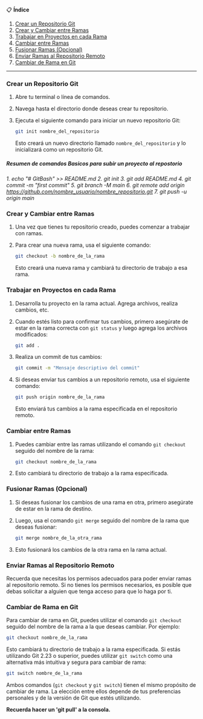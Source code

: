 📋 **Índice**

1. [Crear un Repositorio Git](#crear-un-repositorio-git)
2. [Crear y Cambiar entre Ramas](#crear-y-cambiar-entre-ramas)
3. [Trabajar en Proyectos en cada Rama](#trabajar-en-proyectos-en-cada-rama)
4. [Cambiar entre Ramas](#cambiar-entre-ramas)
5. [Fusionar Ramas (Opcional)](#fusionar-ramas-opcional)
6. [Enviar Ramas al Repositorio Remoto](#enviar-ramas-al-repositorio-remoto)
7. [Cambiar de Rama en Git](#cambiar-de-rama-en-git)

---
### Crear un Repositorio Git

1. Abre tu terminal o línea de comandos.
2. Navega hasta el directorio donde deseas crear tu repositorio.
3. Ejecuta el siguiente comando para iniciar un nuevo repositorio Git:
   
   ```bash
   git init nombre_del_repositorio
   ```
   
   Esto creará un nuevo directorio llamado `nombre_del_repositorio` y lo inicializará como un repositorio Git.

 ##### Resumen de comandos Basicos para subir un proyecto al repostorio
 *1. echo "# GitBash" >> README.md*
 *2. git init*
 *3. git add README.md*
 *4. git commit -m "first commit"*
 *5. git branch -M main*
 *6. git remote add origin https://github.com/nombre_usuario/nombre_repositorio.git*
 *7. git push -u origin main*

### Crear y Cambiar entre Ramas

1. Una vez que tienes tu repositorio creado, puedes comenzar a trabajar con ramas.
2. Para crear una nueva rama, usa el siguiente comando:
   
   ```bash
   git checkout -b nombre_de_la_rama
   ```

   Esto creará una nueva rama y cambiará tu directorio de trabajo a esa rama.

### Trabajar en Proyectos en cada Rama

1. Desarrolla tu proyecto en la rama actual. Agrega archivos, realiza cambios, etc.
2. Cuando estés listo para confirmar tus cambios, primero asegúrate de estar en la rama correcta con `git status` y luego agrega los archivos modificados:
   
   ```bash
   git add .
   ```
   
3. Realiza un commit de tus cambios:
   
   ```bash
   git commit -m "Mensaje descriptivo del commit"
   ```

4. Si deseas enviar tus cambios a un repositorio remoto, usa el siguiente comando:
   
   ```bash
   git push origin nombre_de_la_rama
   ```
   
   Esto enviará tus cambios a la rama especificada en el repositorio remoto.

### Cambiar entre Ramas

1. Puedes cambiar entre las ramas utilizando el comando `git checkout` seguido del nombre de la rama:
   
   ```bash
   git checkout nombre_de_la_rama
   ```

2. Esto cambiará tu directorio de trabajo a la rama especificada.

### Fusionar Ramas (Opcional)

1. Si deseas fusionar los cambios de una rama en otra, primero asegúrate de estar en la rama de destino.
2. Luego, usa el comando `git merge` seguido del nombre de la rama que deseas fusionar:
   
   ```bash
   git merge nombre_de_la_otra_rama
   ```

3. Esto fusionará los cambios de la otra rama en la rama actual.

### Enviar Ramas al Repositorio Remoto

Recuerda que necesitas los permisos adecuados para poder enviar ramas al repositorio remoto. Si no tienes los permisos necesarios, es posible que debas solicitar a alguien que tenga acceso para que lo haga por ti.

### Cambiar de Rama en Git

Para cambiar de rama en Git, puedes utilizar el comando `git checkout` seguido del nombre de la rama a la que deseas cambiar. Por ejemplo:

```bash
git checkout nombre_de_la_rama
```

Esto cambiará tu directorio de trabajo a la rama especificada. Si estás utilizando Git 2.23 o superior, puedes utilizar `git switch` como una alternativa más intuitiva y segura para cambiar de rama:

```bash
git switch nombre_de_la_rama
```

Ambos comandos (`git checkout` y `git switch`) tienen el mismo propósito de cambiar de rama. La elección entre ellos depende de tus preferencias personales y de la versión de Git que estés utilizando.

**Recuerda hacer un 'git pull' a la consola.**
